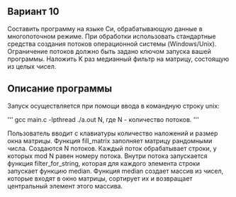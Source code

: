 ## Вариант 10

Составить программу на языке Си, обрабатывающую данные в многопоточном режиме. При обработки использовать стандартные средства создания потоков операционной системы (Windows/Unix). Ограничение потоков должно быть задано ключом запуска вашей программы. Наложить K раз медианный фильтр на матрицу, состоящую из целых чисел. 

## Описание программы

Запуск осуществляется при помощи ввода в командную строку unix:

'''
gcc main.c -lpthread
./a.out N, где N - количество потоков.
'''

Пользователь вводит с клавиатуры количество наложений и размер окна матрицы.
Функция fill_matrix заполняет матрицу рандомными числа.
Создаются N потоков. Каждый поток обрабатывает строки, у которых mod N равен номеру потока.
Внутри потока запускается функция filter_for_string, которая для каждого элемента строки запускает функцию median.
Функция median создает массив из чисел, которые входят в окно матрицы, сортирует их и возвращает центральный элемент этого массива.
